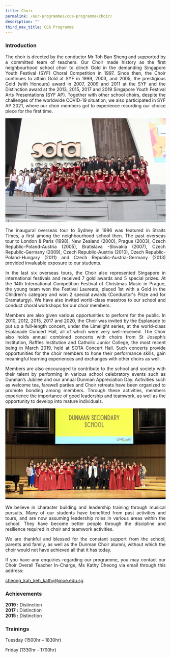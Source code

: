 ```yaml
---
title: Choir
permalink: /our-programmes/cca-programme/choir/
description: ""
third_nav_title: CCA Programme
---
```

### Introduction
<p style="text-align: justify;">The choir is directed by the conductor Mr Toh Ban Sheng and supported by a committed team of teachers. Our Choir made history as the first neighbourhood school choir to clinch Gold in the demanding Singapore Youth Festival (SYF) Choral Competition in 1997. Since then, the Choir continues to attain Gold at SYF in 1999, 2003, and 2005, the prestigious Gold (with Honours) award in 2007, 2009 and 2011 at the SYF and the Distinction award at the 2013, 2015, 2017 and 2019 Singapore Youth Festival Arts Presentations (SYF AP). Together with other school choirs, despite the challenges of the worldwide COVID-19 situation, we also participated in SYF AP 2021, where our choir members got to experience recording our choice piece for the first time.</p>

![](/images/CCA%20Photos/Choir/1img_0725.JPG)

<p style="text-align: justify;">The inaugural overseas tour to Sydney in 1996 was featured in Straits Times, a first among the neighbourhood school then. The past overseas tour to London &amp; Paris (1998), New Zealand (2000), Prague (2003), Czech Republic-Poland-Austria (2005), Bratislava -Slovakia (2007), Czech Republic-Germany (2009), Czech Republic-Austria (2010), Czech Republic-Poland-Hungary (2011) and Czech Republic-Austria-Germany (2013) provided invaluable exposure to our students.</p>

<p style="text-align: justify;">In the last six overseas tours, the Choir also represented Singapore in international festivals and received 7 gold awards and 5 special prizes. At the 14th International Competition Festival of Christmas Music in Prague, the young team won the Festival Laureate, placed 1st with a Gold in the Children's category and won 2 special awards (Conductor's Prize and for Dramaturgy). We have also invited world-class maestros to our school and conduct choral workshops for our choir members.</p>

<p style="text-align: justify;">Members are also given various opportunities to perform for the public. In 2010, 2012, 2015, 2017 and 2020, the Choir was invited by the Esplanade to put up a full-length concert, under the Limelight series, at the world-class Esplanade Concert Hall, all of which were very well-received. The Choir also holds annual combined concerts with choirs from St Joseph’s Institution, Raffles Institution and Catholic Junior College, the most recent being in March 2019, held at SOTA Concert Hall. Such concerts provide opportunities for the choir members to hone their performance skills, gain meaningful learning experiences and exchanges with other choirs as well.</p>

<p style="text-align: justify;">Members are also encouraged to contribute to the school and society with their talent by performing in various school celebratory events such as Dunman’s Jubilee and our annual Dunman Appreciation Day. Activities such as welcome tea, farewell parties and Choir retreats have been organized to promote bonding among members. Through these activities, members experience the importance of good leadership and teamwork, as well as the opportunity to develop into mature individuals.</p>

![](/images/CCA%20Photos/Choir/58image.jpg)

<p style="text-align: justify;">We believe in character building and leadership training through musical pursuits. Many of our students have benefited from past activities and tours, and are now assuming leadership roles in various areas within the school. They have become better people through the discipline and resilience required in choir and teamwork activities.</p>

<p style="text-align: justify;">We are thankful and blessed for the constant support from the school, parents and family, as well as the Dunman Choir alumni, without which the choir would not have achieved all that it has today.</p>

<p style="text-align: justify;">If you have any enquiries regarding our programme, you may contact our Choir Overall Teacher In-Charge, Ms Kathy Cheong via email through this address:</p>

[](mailto:cheong_kah_keh_kathy@moe.edu.sg)[cheong\_kah\_keh\_kathy@moe.edu.sg](mailto:cheong_kah_keh_kathy@moe.edu.sg)

### Achievements

**2019 :**&nbsp;Distinction  
**2017 :**&nbsp;Distinction  
**2015 :**&nbsp;Distinction

### Trainings

Tuesday (1500hr – 1830hr)  



Friday (1330hr – 1700hr)